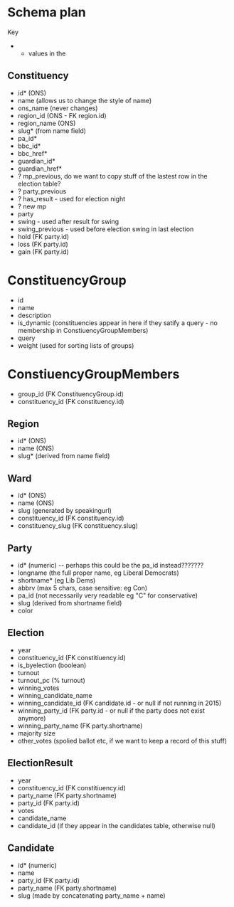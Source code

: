 # Schema plan

Key
- * values in the 

## Constituency
+ id* (ONS)
+ name (allows us to change the style of name)
+ ons_name (never changes)
+ region_id (ONS - FK region.id) 
+ region_name (ONS)
+ slug* (from name field)
+ pa_id*
+ bbc_id*
+ bbc_href*
+ guardian_id*
+ guardian_href*
+ ? mp_previous, do we want to copy stuff of the lastest row in the election table?
+ ? party_previous
+ ? has_result - used for election night
+ ? new mp
+ party
+ swing - used after result for swing
+ swing_previous - used before election swing in last election
+ hold (FK party.id)
+ loss (FK party.id)
+ gain (FK party.id)

# ConstituencyGroup
+ id
+ name
+ description
+ is_dynamic (constituencies appear in here if they satify a query - no membership in ConstiuencyGroupMembers)
+ query
+ weight (used for sorting lists of groups)

# ConstiuencyGroupMembers
+ group_id (FK ConstituencyGroup.id)
+ constituency_id (FK constituency.id)

## Region
+ id* (ONS)
+ name (ONS)
+ slug* (derived from name field)

## Ward
+ id* (ONS)
+ name (ONS)
+ slug (generated by speakingurl)
+ constituency_id (FK constituency.id)
+ constituency_slug (FK constituency.slug)

## Party
+ id* (numeric) -- perhaps this could be the pa_id instead???????
+ longname (the full proper name, eg Liberal Democrats)
+ shortname* (eg Lib Dems)
+ abbrv (max 5 chars, case sensitive: eg Con)
+ pa_id (not necessarily very readable eg "C" for conservative)
+ slug (derived from shortname field)
+ color

## Election
+ year
+ constituency_id (FK constitiuency.id)
+ is_byelection (boolean)
+ turnout
+ turnout_pc (% turnout)
+ winning_votes
+ winning_candidate_name
+ winning_candidate_id (FK candidate.id - or null if not running in 2015)
+ winning_party_id (FK party.id - or null if the party does not exist anymore)
+ winning_party_name (FK party.shortname)
+ majority size
+ other_votes (spolied ballot etc, if we want to keep a record of this stuff)

## ElectionResult
+ year
+ constituency_id  (FK constitiuency.id)
+ party_name (FK party.shortname)
+ party_id (FK party.id)
+ votes
+ candidate_name
+ candidate_id (if they appear in the candidates table, otherwise null)

## Candidate
+ id* (numeric)
+ name
+ party_id (FK party.id)
+ party_name (FK party.shortname)
+ slug (made by concatenating party_name + name)
